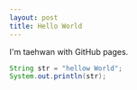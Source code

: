 ```yaml
---
layout: post
title: Hello World
---
```


I'm taehwan with GitHub pages.

```java
String str = "hellow World";
System.out.println(str);
```
